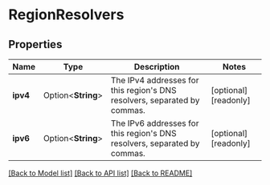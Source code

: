# RegionResolvers

## Properties

Name | Type | Description | Notes
------------ | ------------- | ------------- | -------------
**ipv4** | Option<**String**> | The IPv4 addresses for this region's DNS resolvers, separated by commas.  | [optional][readonly]
**ipv6** | Option<**String**> | The IPv6 addresses for this region's DNS resolvers, separated by commas.  | [optional][readonly]

[[Back to Model list]](../README.md#documentation-for-models) [[Back to API list]](../README.md#documentation-for-api-endpoints) [[Back to README]](../README.md)


